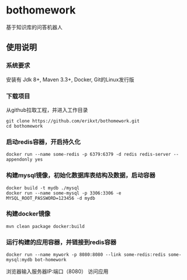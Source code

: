 # bothomework
基于知识库的问答机器人

使用说明
------
### 系统要求
安装有 Jdk 8+, Maven 3.3+, Docker, Git的Linux发行版
### 下载项目
从github拉取工程，并进入工作目录
```
git clone https://github.com/erikxt/bothomework.git
cd bothomework
```
### 启动redis容器，开启持久化
```
docker run --name some-redis -p 6379:6379 -d redis redis-server --appendonly yes
```
### 构建mysql镜像，初始化数据库表结构及数据，启动容器
```
docker build -t mydb ./mysql
docker run --name some-mysql -p 3306:3306 -e MYSQL_ROOT_PASSWORD=123456 -d mydb
```
### 构建docker镜像
```
mvn clean package docker:build
```
### 运行构建的应用容器，并链接到redis容器
```
docker run --name mywork -p 8080:8080 --link some-redis:redis some-mysql:mydb bot-homework 
```
浏览器输入服务器IP:端口（8080）  访问应用